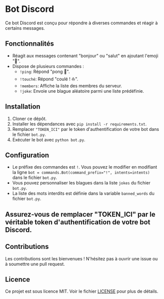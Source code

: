# Bot Discord

Ce bot Discord est conçu pour répondre à diverses commandes et réagir à certains messages.

## Fonctionnalités

- Réagit aux messages contenant "bonjour" ou "salut" en ajoutant l'emoji "👋".
- Dispose de plusieurs commandes :
  - `!ping`: Répond "pong 🏓".
  - `!touché`: Répond "coulé ! ⛵".
  - `!members`: Affiche la liste des membres du serveur.
  - `!joke`: Envoie une blague aléatoire parmi une liste prédéfinie.

## Installation

1. Cloner ce dépôt.
2. Installer les dépendances avec `pip install -r requirements.txt`.
3. Remplacer `"TOKEN_ICI"` par le token d'authentification de votre bot dans le fichier `bot.py`.
4. Exécuter le bot avec `python bot.py`.

## Configuration

- Le préfixe des commandes est `!`. Vous pouvez le modifier en modifiant la ligne `bot = commands.Bot(command_prefix="!", intents=intents)` dans le fichier `bot.py`.
- Vous pouvez personnaliser les blagues dans la liste `jokes` du fichier `bot.py`.
- La liste des mots interdits est définie dans la variable `banned_words` du fichier `bot.py`.

## Assurez-vous de remplacer "TOKEN_ICI" par le véritable token d'authentification de votre bot Discord.

## Contributions

Les contributions sont les bienvenues ! N'hésitez pas à ouvrir une issue ou à soumettre une pull request.

## Licence

Ce projet est sous licence MIT. Voir le fichier [LICENSE](LICENSE) pour plus de détails.
